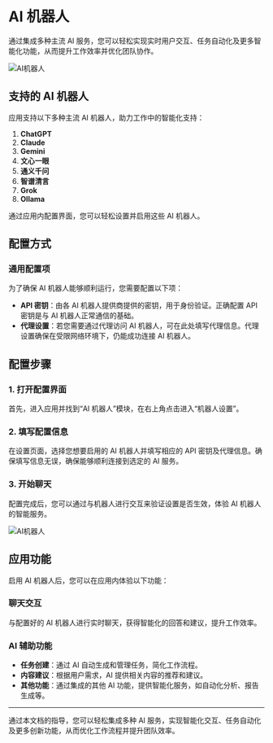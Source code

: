 # AI 机器人

通过集成多种主流 AI 服务，您可以轻松实现实时用户交互、任务自动化及更多智能化功能，从而提升工作效率并优化团队协作。

![AI机器人](/images/zh/AI_1.png)

## 支持的 AI 机器人

应用支持以下多种主流 AI 机器人，助力工作中的智能化支持：

1. **ChatGPT**  
2. **Claude**  
3. **Gemini**  
4. **文心一眼**  
5. **通义千问**  
6. **智谱清言**  
7. **Grok**
8. **Ollama**
   
通过应用内配置界面，您可以轻松设置并启用这些 AI 机器人。

## 配置方式

### 通用配置项

为了确保 AI 机器人能够顺利运行，您需要配置以下项：

- **API 密钥**：由各 AI 机器人提供商提供的密钥，用于身份验证。正确配置 API 密钥是与 AI 机器人正常通信的基础。
- **代理设置**：若您需要通过代理访问 AI 机器人，可在此处填写代理信息。代理设置确保在受限网络环境下，仍能成功连接 AI 机器人。

## 配置步骤

### 1. 打开配置界面

首先，进入应用并找到“AI 机器人”模块，在右上角点击进入“机器人设置”。

### 2. 填写配置信息

在设置页面，选择您想要启用的 AI 机器人并填写相应的 API 密钥及代理信息。确保填写信息无误，确保能够顺利连接到选定的 AI 服务。

### 3. 开始聊天

配置完成后，您可以通过与机器人进行交互来验证设置是否生效，体验 AI 机器人的智能服务。

![AI机器人](/images/zh/AI_2.png)

## 应用功能

启用 AI 机器人后，您可以在应用内体验以下功能：

### 聊天交互
与配置好的 AI 机器人进行实时聊天，获得智能化的回答和建议，提升工作效率。

### AI 辅助功能
- **任务创建**：通过 AI 自动生成和管理任务，简化工作流程。
- **内容建议**：根据用户需求，AI 提供相关内容的推荐和建议。
- **其他功能**：通过集成的其他 AI 功能，提供智能化服务，如自动化分析、报告生成等。

---

通过本文档的指导，您可以轻松集成多种 AI 服务，实现智能化交互、任务自动化及更多创新功能，从而优化工作流程并提升团队效率。